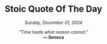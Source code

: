<h1 align="center">Stoic Quote Of The Day</h1>

<p align="center"><em>Sunday, December 01, 2024</em></p>

<p align="center">
  <em>"Time heals what reason cannot."</em><br>
  <strong>— Seneca</strong>
</p>
